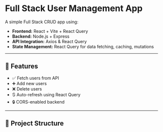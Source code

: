 # Full Stack User Management App

A simple Full Stack CRUD app using:

- **Frontend:** React + Vite + React Query
- **Backend:** Node.js + Express
- **API Integration:** Axios & React Query
- **State Management:** React Query for data fetching, caching, mutations

---

## 🚀 Features

- ✅ Fetch users from API
- ➕ Add new users
- ❌ Delete users
- 🔃 Auto-refresh using React Query
- 🔒 CORS-enabled backend

---

## 📁 Project Structure

